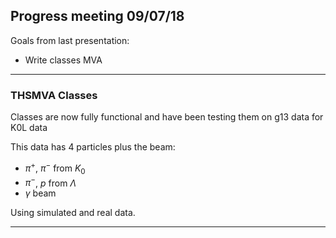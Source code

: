 ##  Progress meeting 09/07/18

Goals from last presentation:
- Write classes MVA

---

### THSMVA Classes

Classes are now fully functional and have been testing them on g13 data for K0L data

This data has 4 particles plus the beam:
* $\pi^+$, $\pi^-$ from $K_0$
* $\pi^-$, $p$ from $\Lambda$
* $\gamma$ beam

Using simulated and real data.

---

